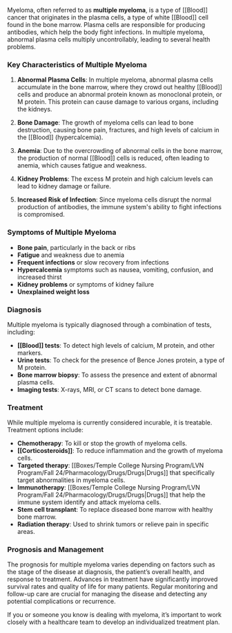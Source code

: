 Myeloma, often referred to as **multiple myeloma**, is a type of [[Blood]] cancer that originates in the plasma cells, a type of white [[Blood]] cell found in the bone marrow. Plasma cells are responsible for producing antibodies, which help the body fight infections. In multiple myeloma, abnormal plasma cells multiply uncontrollably, leading to several health problems.

### Key Characteristics of Multiple Myeloma

1. **Abnormal Plasma Cells**: In multiple myeloma, abnormal plasma cells accumulate in the bone marrow, where they crowd out healthy [[Blood]] cells and produce an abnormal protein known as monoclonal protein, or M protein. This protein can cause damage to various organs, including the kidneys.

2. **Bone Damage**: The growth of myeloma cells can lead to bone destruction, causing bone pain, fractures, and high levels of calcium in the [[Blood]] (hypercalcemia).

3. **Anemia**: Due to the overcrowding of abnormal cells in the bone marrow, the production of normal [[Blood]] cells is reduced, often leading to anemia, which causes fatigue and weakness.

4. **Kidney Problems**: The excess M protein and high calcium levels can lead to kidney damage or failure.

5. **Increased Risk of Infection**: Since myeloma cells disrupt the normal production of antibodies, the immune system's ability to fight infections is compromised.

### Symptoms of Multiple Myeloma

- **Bone pain**, particularly in the back or ribs
- **Fatigue** and weakness due to anemia
- **Frequent infections** or slow recovery from infections
- **Hypercalcemia** symptoms such as nausea, vomiting, confusion, and increased thirst
- **Kidney problems** or symptoms of kidney failure
- **Unexplained weight loss**

### Diagnosis

Multiple myeloma is typically diagnosed through a combination of tests, including:
- **[[Blood]] tests**: To detect high levels of calcium, M protein, and other markers.
- **Urine tests**: To check for the presence of Bence Jones protein, a type of M protein.
- **Bone marrow biopsy**: To assess the presence and extent of abnormal plasma cells.
- **Imaging tests**: X-rays, MRI, or CT scans to detect bone damage.

### Treatment

While multiple myeloma is currently considered incurable, it is treatable. Treatment options include:
- **Chemotherapy**: To kill or stop the growth of myeloma cells.
- **[[Corticosteroids]]**: To reduce inflammation and the growth of myeloma cells.
- **Targeted therapy**: [[Boxes/Temple College Nursing Program/LVN Program/Fall 24/Pharmacology/Drugs/Drugs|Drugs]] that specifically target abnormalities in myeloma cells.
- **Immunotherapy**: [[Boxes/Temple College Nursing Program/LVN Program/Fall 24/Pharmacology/Drugs/Drugs|Drugs]] that help the immune system identify and attack myeloma cells.
- **Stem cell transplant**: To replace diseased bone marrow with healthy bone marrow.
- **Radiation therapy**: Used to shrink tumors or relieve pain in specific areas.

### Prognosis and Management

The prognosis for multiple myeloma varies depending on factors such as the stage of the disease at diagnosis, the patient’s overall health, and response to treatment. Advances in treatment have significantly improved survival rates and quality of life for many patients. Regular monitoring and follow-up care are crucial for managing the disease and detecting any potential complications or recurrence.

If you or someone you know is dealing with myeloma, it’s important to work closely with a healthcare team to develop an individualized treatment plan.